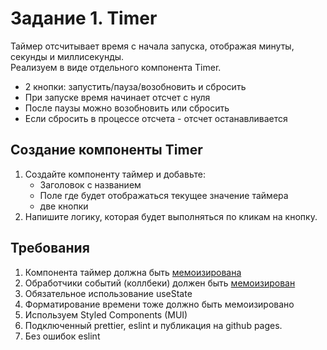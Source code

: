 # Задание 1. Timer
Таймер отсчитывает время с начала запуска, отображая минуты, секунды и миллисекунды.  
Реализуем в виде отдельного компонента Timer.

- 2 кнопки: запустить/пауза/возобновить и сбросить
- При запуске время начинает отсчет с нуля
- После паузы можно возобновить или сбросить
- Если сбросить в процессе отсчета - отсчет останавливается

## Создание компоненты Timer
1. Создайте компоненту таймер и добавьте: 
   - Заголовок с названием
   - Поле где будет отображаться текущее значение таймера
   - две кнопки
2. Напишите логику, которая будет выполняться по кликам на кнопку.

## Требования
1. Компонента таймер должна быть [мемоизирована](https://ru.reactjs.org/docs/react-api.html#reactmemo)
2. Обработчики событий (коллбеки) должен быть [мемоизирован](https://ru.reactjs.org/docs/hooks-reference.html#usecallback)
3. Обязательное использование useState
4. Форматирование времени тоже должно быть мемоизировано
5. Используем Styled Components (MUI)
6. Подключенный prettier, eslint и публикация на github pages.
7. Без ошибок eslint
